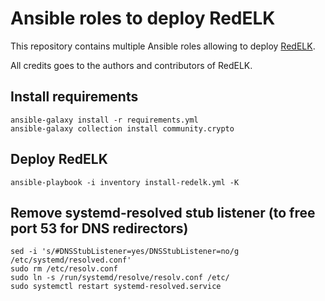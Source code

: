 # Ansible roles to deploy RedELK

This repository contains multiple Ansible roles allowing to deploy [RedELK](https://github.com/outflanknl/RedELK/).

All credits goes to the authors and contributors of RedELK.

## Install requirements

```
ansible-galaxy install -r requirements.yml
ansible-galaxy collection install community.crypto
```

## Deploy RedELK

```
ansible-playbook -i inventory install-redelk.yml -K
```

## Remove systemd-resolved stub listener (to free port 53 for DNS redirectors)

```
sed -i 's/#DNSStubListener=yes/DNSStubListener=no/g /etc/systemd/resolved.conf'
sudo rm /etc/resolv.conf
sudo ln -s /run/systemd/resolve/resolv.conf /etc/
sudo systemctl restart systemd-resolved.service
```
